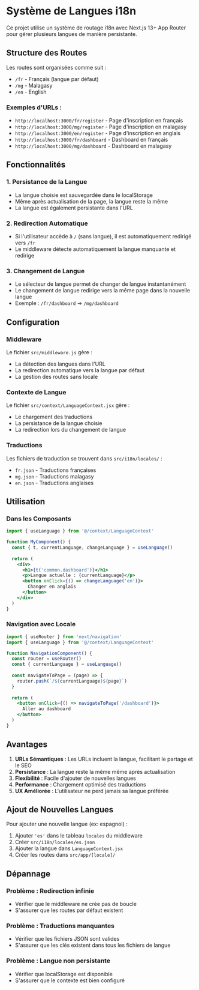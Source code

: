 # Système de Langues i18n

Ce projet utilise un système de routage i18n avec Next.js 13+ App Router pour gérer plusieurs langues de manière persistante.

## Structure des Routes

Les routes sont organisées comme suit :
- `/fr` - Français (langue par défaut)
- `/mg` - Malagasy
- `/en` - English

### Exemples d'URLs :
- `http://localhost:3000/fr/register` - Page d'inscription en français
- `http://localhost:3000/mg/register` - Page d'inscription en malagasy
- `http://localhost:3000/en/register` - Page d'inscription en anglais
- `http://localhost:3000/fr/dashboard` - Dashboard en français
- `http://localhost:3000/mg/dashboard` - Dashboard en malagasy

## Fonctionnalités

### 1. Persistance de la Langue
- La langue choisie est sauvegardée dans le localStorage
- Même après actualisation de la page, la langue reste la même
- La langue est également persistante dans l'URL

### 2. Redirection Automatique
- Si l'utilisateur accède à `/` (sans langue), il est automatiquement redirigé vers `/fr`
- Le middleware détecte automatiquement la langue manquante et redirige

### 3. Changement de Langue
- Le sélecteur de langue permet de changer de langue instantanément
- Le changement de langue redirige vers la même page dans la nouvelle langue
- Exemple : `/fr/dashboard` → `/mg/dashboard`

## Configuration

### Middleware
Le fichier `src/middleware.js` gère :
- La détection des langues dans l'URL
- La redirection automatique vers la langue par défaut
- La gestion des routes sans locale

### Contexte de Langue
Le fichier `src/context/LanguageContext.jsx` gère :
- Le chargement des traductions
- La persistance de la langue choisie
- La redirection lors du changement de langue

### Traductions
Les fichiers de traduction se trouvent dans `src/i18n/locales/` :
- `fr.json` - Traductions françaises
- `mg.json` - Traductions malagasy
- `en.json` - Traductions anglaises

## Utilisation

### Dans les Composants
```jsx
import { useLanguage } from '@/context/LanguageContext'

function MyComponent() {
  const { t, currentLanguage, changeLanguage } = useLanguage()
  
  return (
    <div>
      <h1>{t('common.dashboard')}</h1>
      <p>Langue actuelle : {currentLanguage}</p>
      <button onClick={() => changeLanguage('en')}>
        Changer en anglais
      </button>
    </div>
  )
}
```

### Navigation avec Locale
```jsx
import { useRouter } from 'next/navigation'
import { useLanguage } from '@/context/LanguageContext'

function NavigationComponent() {
  const router = useRouter()
  const { currentLanguage } = useLanguage()
  
  const navigateToPage = (page) => {
    router.push(`/${currentLanguage}${page}`)
  }
  
  return (
    <button onClick={() => navigateToPage('/dashboard')}>
      Aller au dashboard
    </button>
  )
}
```

## Avantages

1. **URLs Sémantiques** : Les URLs incluent la langue, facilitant le partage et le SEO
2. **Persistance** : La langue reste la même même après actualisation
3. **Flexibilité** : Facile d'ajouter de nouvelles langues
4. **Performance** : Chargement optimisé des traductions
5. **UX Améliorée** : L'utilisateur ne perd jamais sa langue préférée

## Ajout de Nouvelles Langues

Pour ajouter une nouvelle langue (ex: espagnol) :

1. Ajouter `'es'` dans le tableau `locales` du middleware
2. Créer `src/i18n/locales/es.json`
3. Ajouter la langue dans `LanguageContext.jsx`
4. Créer les routes dans `src/app/[locale]/`

## Dépannage

### Problème : Redirection infinie
- Vérifier que le middleware ne crée pas de boucle
- S'assurer que les routes par défaut existent

### Problème : Traductions manquantes
- Vérifier que les fichiers JSON sont valides
- S'assurer que les clés existent dans tous les fichiers de langue

### Problème : Langue non persistante
- Vérifier que localStorage est disponible
- S'assurer que le contexte est bien configuré
